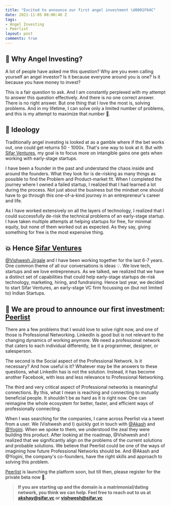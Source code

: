 ```yaml
---
title: "Excited to announce our first angel investment \U0001F64C"
date: 2021-11-05 08:00:46 Z
tags:
- Angel Investing
- Peerlist
layout: post
comments: true
---
```


## 🤔 Why Angel Investing?

A lot of people have asked me this question? Why are you even calling yourself an angel investor? Is it because everyone around you is one? Is it because you have money to invest?

This is a fair question to ask. And I am constantly perplexed with my attempt to answer this question effectively. And there is no one correct answer. There is no right answer. But one thing that I love the most is, solving problems. And in my lifetime, I can solve only a limited number of problems, and this is my attempt to maximize that number 🙂.

## 🤲 Ideology

Traditionally angel investing is looked at as a gamble where if the bet works out, one could get returns 50 - 1000x. That's one way to look at it. But with [Sifar Ventures](https://sifar.vc), my goal is to focus more on intangible gains one gets when working with early-stage startups.

I have been a founder in the past and understand the chaos inside and around the founders. What they look for is de-risking as many things as possible to find the Problem and Product-market fit. When I completed the journey where I owned a failed startup, I realized that I had learned a lot during the process. Not just about the business but the mindset one should have to go through this one-of-a-kind journey in an entrepreneur's career and life.

As I have worked extensively on all the layers of technology, I realized that I could successfully de-risk the technical problems of an early-stage startup. I have taken multiple attempts at helping startups for free, for minimal equity, but none of them worked out as expected. As they say, giving something for free is the most expensive thing.

## 💥 Hence [Sifar Ventures](https://sifar.vc)

[@Vishwesh Jirgale](https://peerlist.io/vishwesh) and I have been working together for the last 6-7 years. One common theme of all our conversations is ideas 💡. We love tech, startups and we love entrepreneurs. As we talked, we realized that we have a distinct set of capabilities that could help early-stage startups de-risk technology, marketing, hiring, and fundraising. Hence last year, we decided to start Sifar Ventures, an early-stage VC firm focussing on (but not limited to) Indian Startups.

## 🖖 We are proud to announce our first investment: [Peerlist](https://peerlist.io?ref=amd)

There are a few problems that I would love to solve right now, and one of those is Professional Networking. LinkedIn is good but is not relevant to the changing dynamics of working anymore. We need a professional network that caters to each individual differently, be it a programmer, designer, or salesperson.

The second is the Social aspect of the Professional Network. Is it necessary? And how useful is it? Whatever may be the answers to these questions, what LinkedIn has is not the solution. Instead, it has become another Facebook, with less and less relevance to Professional Networking.

The third and very critical aspect of Professional networks is meaningful connections. By this, what I mean is reaching and connecting to mutually beneficial people. It shouldn't be as hard as it is right now. One can reimagine the whole ecosystem for better, faster, and efficient ways of professionally connecting.

When I was searching for the companies, I came across Peerlist via a tweet from a user. We (Vishwesh and I) quickly got in touch with [@Akash](https://peerlist.io/designerdada) and [@Yogini](https://peerlist.io/yogini). When we spoke to them, we understood the zeal they were building this product. After looking at the roadmap, @Vishwesh and I realized that we significantly align on the problems of the current solutions and probable solutions. We believe that Peerlist could be one of the ways of imagining how future Professional Networks should be. And @Akash and @Yogini, the company's co-founders, have the right skills and approach to solving this problem.

[Peerlist](https://peerlist.io?ref=amd) is launching the platform soon, but till then, please register for the private beta now 🙂.

> **If you are starting up and the domain is a matrimonial/dating network, you think we can help. Feel free to reach out to us at [akshay@sifar.vc](akshay@sifar.vc) or [vishwesh@sifar.vc](vishwesh@sifar.vc)**
